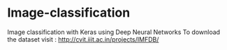 # Image-classification
Image classification with Keras using Deep Neural Networks
To download the dataset visit : http://cvit.iiit.ac.in/projects/IMFDB/
